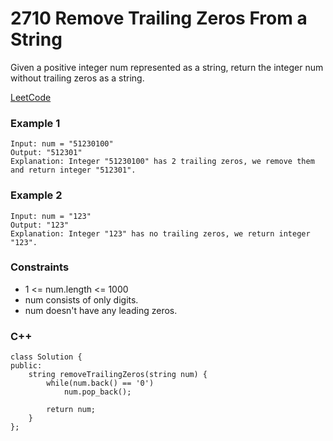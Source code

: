 # 2710 Remove Trailing Zeros From a String

Given a positive integer num represented as a string, return the integer num without trailing zeros as a string.
 

[LeetCode](https://leetcode.cn/problems/lexicographically-smallest-palindrome/)

### Example 1

```
Input: num = "51230100"
Output: "512301"
Explanation: Integer "51230100" has 2 trailing zeros, we remove them and return integer "512301".
```

### Example 2

```
Input: num = "123"
Output: "123"
Explanation: Integer "123" has no trailing zeros, we return integer "123".
```

### Constraints

* 1 <= num.length <= 1000
* num consists of only digits.
* num doesn't have any leading zeros.


### C++ 

```
class Solution {
public:
    string removeTrailingZeros(string num) {
        while(num.back() == '0')
            num.pop_back();
        
        return num;
    }
};
```
